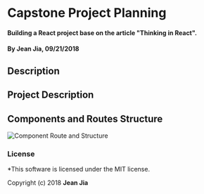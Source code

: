 # Capstone Project Planning

#### Building a React project base on the article "Thinking in React".

#### By Jean Jia, 09/21/2018

## Description

## Project Description

## Components and Routes Structure

![Component Route and Structure](Course-Structure.png)

### License

*This software is licensed under the MIT license.

Copyright (c) 2018 **Jean Jia**
